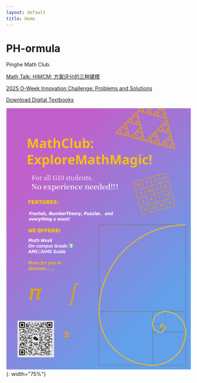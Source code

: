 ```yaml
---
layout: default
title: Home
---
```


# PH-ormula

Pinghe Math Club.

[Math Talk: HiMCM: 方案评分的三种建模](/math-talks/himcm-scoring-models/)

[2025 O-Week Innovation Challenge: Problems and Solutions](https://typst.app/project/rioBf276MxFRDK4nvXO6kk)

[Download Digital Textbooks](/textbooks-download/)

![](./images/posters/Poster-main.svg){: width="75%"}
